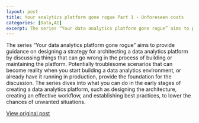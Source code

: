```yaml
---
layout: post
title: Your analytics platform gone rogue Part 1 - Unforeseen costs
categories: [Data,AI]
excerpt: The series “Your data analytics platform gone rogue” aims to provide guidance on designing a strategy for architecting a data analytics platform by discussing things that can go wrong in the process of building or maintaining the platform. Potentially troublesome scenarios that can become reality when you start building a data analytics environment, or already have it running in production, provide the foundation for the discussion. The series dives into what you can do in the early stages of creating a data analytics platform, such as designing the architecture, creating an effective workflow, and establishing best practices, to lower the chances of unwanted situations.
---
```


The series “Your data analytics platform gone rogue” aims to provide guidance on designing a strategy for architecting a data analytics platform by discussing things that can go wrong in the process of building or maintaining the platform. Potentially troublesome scenarios that can become reality when you start building a data analytics environment, or already have it running in production, provide the foundation for the discussion. The series dives into what you can do in the early stages of creating a data analytics platform, such as designing the architecture, creating an effective workflow, and establishing best practices, to lower the chances of unwanted situations.

[View original post](https://medium.com/data-science-at-microsoft/your-analytics-platform-gone-rogue-part-1-unforeseen-costs-b9dd437ff53)
